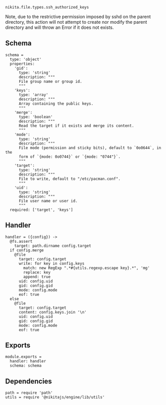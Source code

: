 
`nikita.file.types.ssh_authorized_keys`

Note, due to the restrictive permission imposed by sshd on the parent directory,
this action will not attempt to create nor modify the parent directory and will
throw an Error if it does not exists.

## Schema

    schema =
      type: 'object'
      properties:
        'gid':
          type: 'string'
          description: """
          File group name or group id.
          """
        'keys':
          type: 'array'
          description: """
          Array containing the public keys.
          """
        'merge':
          type: 'boolean'
          description: """
          Read the target if it exists and merge its content.
          """
        'mode':
          type: 'string'
          description: """
          File mode (permission and sticky bits), default to `0o0644`, in the
          form of `{mode: 0o0744}` or `{mode: "0744"}`.
          """
        'target':
          type: 'string'
          description: """
          File to write, default to "/etc/pacman.conf".
          """
        'uid':
          type: 'string'
          description: """
          File user name or user id.
          """
      required: ['target', 'keys']

## Handler

    handler = ({config}) ->
      @fs.assert
        target: path.dirname config.target
      if config.merge
        @file
          target: config.target
          write: for key in config.keys
            match: new RegExp ".*#{utils.regexp.escape key}.*", 'mg'
            replace: key
            append: true
          uid: config.uid
          gid: config.gid
          mode: config.mode
          eof: true
      else
        @file
          target: config.target
          content: config.keys.join '\n'
          uid: config.uid
          gid: config.gid
          mode: config.mode
          eof: true
      

## Exports

    module.exports =
      handler: handler
      schema: schema

## Dependencies

    path = require 'path'
    utils = require '@nikitajs/engine/lib/utils'
